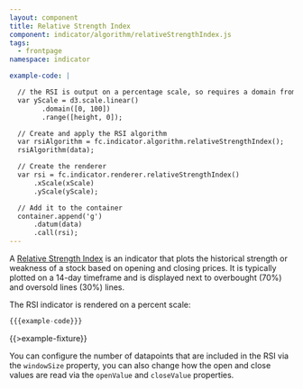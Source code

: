 ```yaml
---
layout: component
title: Relative Strength Index
component: indicator/algorithm/relativeStrengthIndex.js
tags:
  - frontpage
namespace: indicator

example-code: |

  // the RSI is output on a percentage scale, so requires a domain from 0 - 100
  var yScale = d3.scale.linear()
        .domain([0, 100])
        .range([height, 0]);

  // Create and apply the RSI algorithm
  var rsiAlgorithm = fc.indicator.algorithm.relativeStrengthIndex();
  rsiAlgorithm(data);

  // Create the renderer
  var rsi = fc.indicator.renderer.relativeStrengthIndex()
      .xScale(xScale)
      .yScale(yScale);

  // Add it to the container
  container.append('g')
      .datum(data)
      .call(rsi);
---
```


A [Relative Strength Index](http://en.wikipedia.org/wiki/Relative_strength_index) is an indicator that plots the historical strength or weakness of a stock based on opening and closing prices. It is typically plotted on a 14-day timeframe and is displayed next to overbought (70%) and oversold lines (30%) lines.

The RSI indicator is rendered on a percent scale:

```js
{{{example-code}}}
```

{{>example-fixture}}

You can configure the number of datapoints that are included in the RSI via the `windowSize` property, you can also change how the open and close values are read via the `openValue` and `closeValue` properties.



